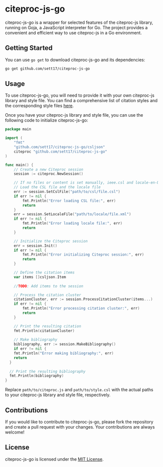 # citeproc-js-go

citeproc-js-go is a wrapper for selected features of the citeproc-js library, running on Goja, a JavaScript interpreter for Go. The project provides a convenient and efficient way to use citeproc-js in a Go environment.

## Getting Started


You can use `go get` to download citeproc-js-go and its dependencies:

```bash
go get github.com/sett17/citeproc-js-go
```

## Usage

To use citeproc-js-go, you will need to provide it with your own citeproc-js library and style file. You can find a comprehensive list of citation styles and the corresponding style files [here](https://github.com/citation-style-language/styles).

Once you have your citeproc-js library and style file, you can use the following code to initialize citeproc-js-go:

```go
package main

import (
	"fmt"
	"github.com/sett17/citeproc-js-go/csljson"
	citeproc "github.com/sett17/citeproc-js-go"
)

func main() {
	// Create a new Citeproc session
	session := citeproc.NewSession()

	// If no files or content is set manually, ieee.csl and locale-en-US.xml will be used by default
	// Load the CSL file and the locale file
	err := session.SetCslFile("path/to/csl/file.csl")
	if err != nil {
		fmt.Println("Error loading CSL file:", err)
		return
	}
	err = session.SetLocaleFile("path/to/locale/file.xml")
	if err != nil {
		fmt.Println("Error loading locale file:", err)
		return
	}

	// Initialize the Citeproc session
	err = session.Init()
	if err != nil {
		fmt.Println("Error initializing Citeproc session:", err)
		return
	}

	// Define the citation items
	var items []csljson.Item
	
	//TODO: Add items to the session

	// Process the citation cluster
	citationCluster, err := session.ProcessCitationCluster(items...)
	if err != nil {
		fmt.Println("Error processing citation cluster:", err)
		return
	}

	// Print the resulting citation
	fmt.Println(citationCluster)
	
	// Make bibliography
	bibliography, err := session.MakeBibliography()
	if err != nil {
    fmt.Println("Error making bibliography:", err)
    return
  }
  
  // Print the resulting bibliography
  fmt.Println(bibliography)
}
```

Replace `path/to/citeproc.js` and `path/to/style.csl` with the actual paths to your citeproc-js library and style file, respectively.


## Contributions

If you would like to contribute to citeproc-js-go, please fork the repository and create a pull request with your changes. Your contributions are always welcome!

## License

citeproc-js-go is licensed under the [MIT License](https://github.com/sett17/citeproc-js-go/blob/main/LICENSE).